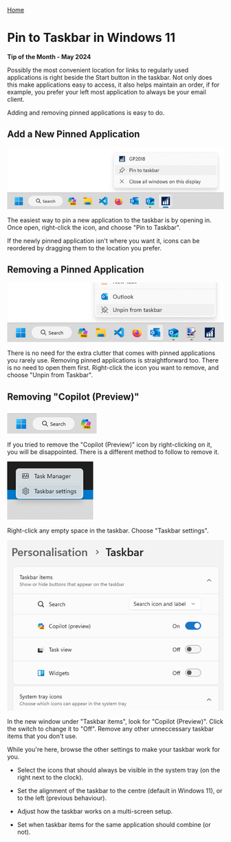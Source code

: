 [Home](https://cityssm.github.io/tip-of-the-month/)

# Pin to Taskbar in Windows 11

**Tip of the Month - May 2024**

Possibly the most convenient location for links to regularly used applications is right beside the Start button
in the taskbar. Not only does this make applications easy to access, it also helps maintain an order,
if for example, you prefer your left most application to always be your email client.

Adding and removing pinned applications is easy to do.

## Add a New Pinned Application

![Pin to Taskbar Popup Menu](pin-to-taskbar.png)

The easiest way to pin a new application to the taskbar is by opening in.
Once open, right-click the icon, and choose "Pin to Taskbar".

If the newly pinned application isn't where you want it,
icons can be reordered by dragging them to the location you prefer.

## Removing a Pinned Application

![Unpin from Taskbar Popup Menu](unpin-from-taskbar.png)

There is no need for the extra clutter that comes with pinned applications you rarely use.
Removing pinned applications is straightforward too. There is no need to open them first.
Right-click the icon you want to remove, and choose "Unpin from Taskbar".

## Removing "Copilot (Preview)"

![Copilot (Preview) Icon](copilot.png)

If you tried to remove the "Copilot (Preview)" icon by right-clicking on it,
you will be disappointed. There is a different method to follow to remove it.

![Taskbar Settings Popup Menu](taskbar-settings.png)

Right-click any empty space in the taskbar. Choose "Taskbar settings".

![Taskbar Personalization Settings](taskbar-settings-2.png)

In the new window under "Taskbar items", look for "Copilot (Preview)".
Click the switch to change it to "Off".
Remove any other unneccessary taskbar items that you don't use.

While you're here, browse the other settings to make your taskbar work for you.

- Select the icons that should always be visible in the system tray (on the right next to the clock).

- Set the alignment of the taskbar to the centre (default in Windows 11),
  or to the left (previous behaviour).

- Adjust how the taskbar works on a multi-screen setup.

- Set when taskbar items for the same application should combine (or not).
